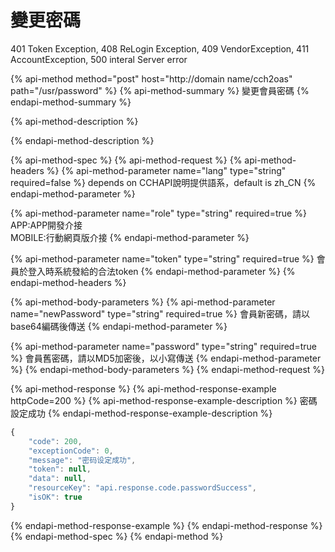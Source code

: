 # 變更密碼

401 Token Exception, 408 ReLogin Exception, 409 VendorException, 411 AccountException, 500 interal Server error

{% api-method method="post" host="http://domain name/cch2oas" path="/usr/password" %}
{% api-method-summary %}
變更會員密碼
{% endapi-method-summary %}

{% api-method-description %}

{% endapi-method-description %}

{% api-method-spec %}
{% api-method-request %}
{% api-method-headers %}
{% api-method-parameter name="lang" type="string" required=false %}
depends on CCHAPI說明提供語系，default is zh\_CN
{% endapi-method-parameter %}

{% api-method-parameter name="role" type="string" required=true %}
APP:APP開發介接  
MOBILE:行動網頁版介接
{% endapi-method-parameter %}

{% api-method-parameter name="token" type="string" required=true %}
會員於登入時系統發給的合法token
{% endapi-method-parameter %}
{% endapi-method-headers %}

{% api-method-body-parameters %}
{% api-method-parameter name="newPassword" type="string" required=true %}
會員新密碼，請以base64編碼後傳送
{% endapi-method-parameter %}

{% api-method-parameter name="password" type="string" required=true %}
會員舊密碼，請以MD5加密後，以小寫傳送
{% endapi-method-parameter %}
{% endapi-method-body-parameters %}
{% endapi-method-request %}

{% api-method-response %}
{% api-method-response-example httpCode=200 %}
{% api-method-response-example-description %}
密碼設定成功
{% endapi-method-response-example-description %}

```javascript
{
    "code": 200,
    "exceptionCode": 0,
    "message": "密码设定成功",
    "token": null,
    "data": null,
    "resourceKey": "api.response.code.passwordSuccess",
    "isOK": true
}
```
{% endapi-method-response-example %}
{% endapi-method-response %}
{% endapi-method-spec %}
{% endapi-method %}




